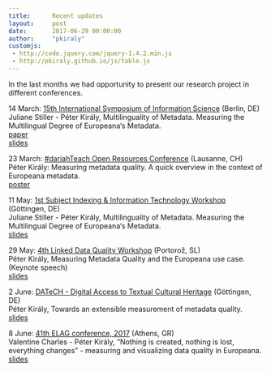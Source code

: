 ```yaml
---
title:      Recent updates
layout:     post
date:       2017-06-29 00:00:00
author:     "pkiraly"
customjs:
 - http://code.jquery.com/jquery-1.4.2.min.js
 - http://pkiraly.github.io/js/table.js
---
```


In the last months we had opportunity to present our research project in different conferences.

<!-- more --> 

14 March: [15th International Symposium of Information Science](http://isi2017.ib.hu-berlin.de/index.html) (Berlin, DE)<br>
Juliane Stiller - Péter Király, Multilinguality of Metadata. Measuring the Multilingual Degree of Europeana‘s Metadata.<br>
[paper](https://www.researchgate.net/publication/314879735_Multilinguality_of_Metadata_Measuring_the_Multilingual_Degree_of_Europeana%27s_Metadata)<br>
[slides](https://www.slideshare.net/pkiraly/multilinguality-of-metadata-measuring-the-multilingual-degree-of-europeanas-metadata)

23 March: [#dariahTeach Open Resources Conference](http://dariah.eu/teach/index.php/dariahteach-open-resources-conference/) (Lausanne, CH)<br>
Péter Király: Measuring metadata quality. A quick overview in the context of Europeana metadata.<br>
[poster](https://www.researchgate.net/publication/315615133_Measuring_metadata_quality_A_quick_overview_in_the_context_of_Europeana_metadata?_iepl%5BviewId%5D=werk8QfPgh4G48CopuLUOgCk&_iepl%5Bcontexts%5D%5B0%5D=projectUpdatesLog&_iepl%5BtargetEntityId%5D=PB%3A315615133&_iepl%5BinteractionType%5D=publicationTitle)

11 May: [1st Subject Indexing & Information Technology Workshop](https://si-it-workshop.gbv.de/) (Göttingen, DE)<br>
Juliane Stiller - Péter Király, Multilinguality of Metadata. Measuring the Multilingual Degree of Europeana‘s Metadata.<br>
[slides](https://www.researchgate.net/publication/317597832_Multilinguality_of_Metadata_Measuring_the_Multilingual_Degree_of_Europeana%27s_Metadata)

29 May: [4th Linked Data Quality Workshop](http://ldq.semanticmultimedia.org/) (Portorož, SL)<br>
Péter Király, Measuring Metadata Quality and the Europeana use case. (Keynote speech)<br>
[slides](https://www.researchgate.net/publication/317597840_Measuring_Metadata_Quality_and_the_Europeana_use_case)

2 June: [DATeCH - Digital Access to Textual Cultural Heritage](http://ddays.digitisation.eu/datech-2017/) (Göttingen, DE)<br>
Péter Király, Towards an extensible measurement of metadata quality.<br>
[slides](https://www.researchgate.net/publication/317597699_Towards_an_extensible_measurement_of_metadata_quality)

8 June: [41th ELAG conference, 2017](http://elag2017.org/) (Athens, GR)<br>
Valentine Charles - Péter Király, “Nothing is created, nothing is lost, everything changes” - measuring and visualizing data quality in Europeana.<br>
[slides](https://www.researchgate.net/publication/317597567_Nothing_is_created_nothing_is_lost_everything_changes_-_measuring_and_visualizing_data_quality_in_Europeana)
